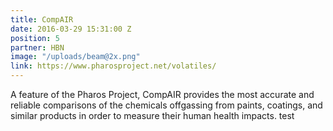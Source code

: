 ```yaml
---
title: CompAIR
date: 2016-03-29 15:31:00 Z
position: 5
partner: HBN
image: "/uploads/beam@2x.png"
link: https://www.pharosproject.net/volatiles/
---
```


A feature of the Pharos Project, CompAIR provides the most accurate and reliable comparisons of the chemicals offgassing from paints, coatings, and similar products in order to measure their human health impacts. test
